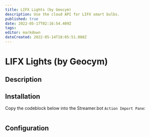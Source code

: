 ```yaml
---
title: LIFX Lights (by Geocym)
description: Use the cloud API for LIFX smart bulbs.
published: true
date: 2022-05-17T02:16:54.409Z
tags: 
editor: markdown
dateCreated: 2022-05-14T18:05:51.088Z
---
```


# LIFX Lights (by Geocym)

## Description

## Installation

Copy the codeblock below into the Streamer.bot `Action Import Pane`:

```text
```

## Configuration
